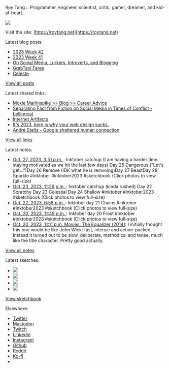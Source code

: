 Roy Tang :: Programmer, engineer, scientist, critic, gamer, dreamer, and kid-at-heart.

![](https://roytang.net/static/img/profile.jpg)

Visit the site: [https://roytang.net](https://roytang.net)

Latest blog posts:

- [2023 Week 42](https://roytang.net/2023/10/2023-week-42/)
- [2023 Week 41](https://roytang.net/2023/10/2023-week-41/)
- [On Social Media, Lurkers, Introverts, and Blogging](https://roytang.net/2023/10/social-media-lurkers-introverts-blogging/)
- [GrabTaxi Fares](https://roytang.net/2023/10/grabtaxi/)
- [Celeste](https://roytang.net/2023/10/celeste/)

[View all posts](https://roytang.net/blog)

Latest shared links:

- [Moxie Marlinspike &gt;&gt; Blog &gt;&gt; Career Advice](https://roytang.net/2023/10/437f642305850099cb4c2fad4e239947/)
- [Separating Fact from Fiction on Social Media in Times of Conflict - bellingcat](https://roytang.net/2023/10/3ecc8680516b1abb938f340a4cb36cd3/)
- [Internet Artifacts](https://roytang.net/2023/10/e087b824d8e9251430366a8aa51f219d/)
- [It&#x27;s 2023, here is why your web design sucks.](https://roytang.net/2023/10/f4a9d3b0b574371256585c13658da98e/)
- [André Staltz - Google shattered human connection](https://roytang.net/2023/10/2aa653713379a95b3c018f080c0e51eb/)

[View all links](https://roytang.net/links)

Latest notes:

- [Oct. 27, 2023, 3:51 p.m. ](https://roytang.net/2023/10/111305889191849140/): Inktober catchup (I am having a harder time staying motivated as we hit the last few days) Day 25 Dangerous (&quot;Let&#x27;s get...&quot;)Day 26 Remove (IDK what he is remvoing)Day 27 BeastDay 28 Sparkle #inktober #inktober2023 #sketchbook (Click photos to view full-size)
- [Oct. 23, 2023, 11:26 p.m. ](https://roytang.net/2023/10/111285030475803371/): Inktober catchup (kinda rushed) Day 22 Scratchy Day 23 Celestial Day 24 Shallow #inktober #inktober2023 #sketchbook (Click photos to view full-size)
- [Oct. 22, 2023, 6:58 p.m. ](https://roytang.net/2023/10/111278314224600873/): Inktober day 21 Chains #inktober #inktober2023 #sketchbook (Click photos to view full-size)
- [Oct. 20, 2023, 11:49 p.m. ](https://roytang.net/2023/10/111268132125301305/): Inktober day 20 Frost #inktober #inktober2023 #sketchbook (Click photos to view full-size)
- [Oct. 20, 2023, 11:11 p.m. Movies: The Equalizer (2014)](https://roytang.net/2023/10/the-equalizer-2014/): I initially thought this one would be like John Wick: fast, intense and action-packed. Instead it turned out to be slow, deliberate, methodical and tense, much like the title character. Pretty good actually.

[View all notes](https://roytang.net/notes)

Latest sketches:


- ![](https://roytang.net/media/cache/1b/ff/1bff7a7ea5cfe2f7bb3400ab078a005a.jpg)
- ![](https://roytang.net/media/cache/f9/55/f955a4322c59ff84b72ebf57950a26b2.jpg)
- ![](https://roytang.net/media/cache/f5/68/f568651154776f143f80f74efc4e29a3.jpg)
- ![](https://roytang.net/media/cache/d7/6a/d76a53b117d5cf49556b0e233af13c95.jpg)

[View sketchbook](https://roytang.net/albums/sketchbook)


Elsewhere:

- [Twitter](https://twitter.com/roytang)
- [Mastodon](https://indieweb.social/@roytang)
- [Twitch](https://twitch.tv/twitchyroy)
- [LinkedIn](https://www.linkedin.com/in/roytang)
- [Instagram](https://instagram.com/roytang0400)
- [Github](https://github.com/roytang)
- [Reddit](https://reddit.com/u/hungryroy)
- [Ko-fi](https://ko-fi.com/roytang)
- [](mailto:hello@roytang.net)